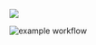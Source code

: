 <p dir="auto">
<a href="https://codeclimate.com/github/shtormlbt/brain-games/maintainability"><img src="https://api.codeclimate.com/v1/badges/a35b272be86137db6d48/maintainability" /></a>

![example workflow](https://github.com/shtormlbt/brain-games/actions/workflows/makeLint.yml/badge.svg)